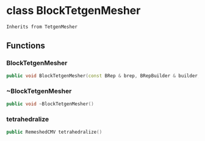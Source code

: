 # class BlockTetgenMesher


```cpp
Inherits from TetgenMesher
```



## Functions

### BlockTetgenMesher

```cpp
public void BlockTetgenMesher(const BRep & brep, BRepBuilder & builder, const Block3D & block, absl::Span<const Point3D> internal_points)
```


### ~BlockTetgenMesher

```cpp
public void ~BlockTetgenMesher()
```


### tetrahedralize

```cpp
public RemeshedCMV tetrahedralize()
```




